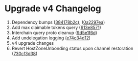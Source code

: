 # Upgrade v4 Changelog

1. Dependency bumps ([384178b2c](https://github.com/TessorNetwork/tessor/commit/384178b2cf98e9af0815ffaf3c29649f41784f3e)), ([0a2297ea](https://github.com/TessorNetwork/tessor/commit/0a2297eabe287d38723ab8213d5256ce34d2bb2d))
2. Add max claimable tokens query ([613e8571](https://github.com/TessorNetwork/tessor/commit/613e85711485d3bebeeb5777ba35e701cc795a43))
3. Interchain query proto cleanup ([9d5e1f6d](https://github.com/TessorNetwork/tessor/commit/9d5e1f6d9e24113afa5b7f21e72a736bc8059b7f))
4. Add undelegation logging ([e74c34d12](https://github.com/TessorNetwork/tessor/commit/e74c34d12a462e2d23463d717abfe01db9490d8f))
5. v4 upgrade changes
6. Revert HostZoneUnbonding status upon channel restoration ([730cf3d38](https://github.com/TessorNetwork/tessor/commit/730cf3d38589887b57dfe3dd5de071273d5a9b73))